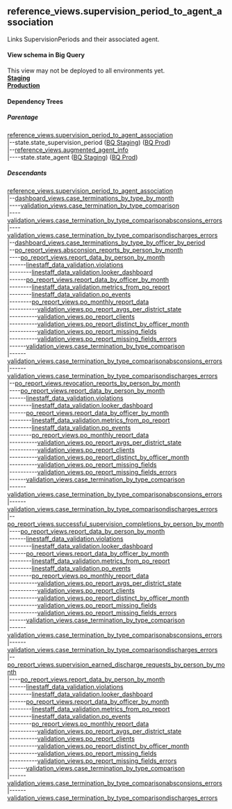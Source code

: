## reference_views.supervision_period_to_agent_association
Links SupervisionPeriods and their associated agent.

#### View schema in Big Query
This view may not be deployed to all environments yet.<br/>
[**Staging**](https://console.cloud.google.com/bigquery?pli=1&p=recidiviz-staging&page=table&project=recidiviz-staging&d=reference_views&t=supervision_period_to_agent_association)
<br/>
[**Production**](https://console.cloud.google.com/bigquery?pli=1&p=recidiviz-123&page=table&project=recidiviz-123&d=reference_views&t=supervision_period_to_agent_association)
<br/>

#### Dependency Trees

##### Parentage
[reference_views.supervision_period_to_agent_association](../reference_views/supervision_period_to_agent_association.md) <br/>
|--state.state_supervision_period ([BQ Staging](https://console.cloud.google.com/bigquery?pli=1&p=recidiviz-staging&page=table&project=recidiviz-staging&d=state&t=state_supervision_period)) ([BQ Prod](https://console.cloud.google.com/bigquery?pli=1&p=recidiviz-123&page=table&project=recidiviz-123&d=state&t=state_supervision_period)) <br/>
|--[reference_views.augmented_agent_info](../reference_views/augmented_agent_info.md) <br/>
|----state.state_agent ([BQ Staging](https://console.cloud.google.com/bigquery?pli=1&p=recidiviz-staging&page=table&project=recidiviz-staging&d=state&t=state_agent)) ([BQ Prod](https://console.cloud.google.com/bigquery?pli=1&p=recidiviz-123&page=table&project=recidiviz-123&d=state&t=state_agent)) <br/>


##### Descendants
[reference_views.supervision_period_to_agent_association](../reference_views/supervision_period_to_agent_association.md) <br/>
|--[dashboard_views.case_terminations_by_type_by_month](../dashboard_views/case_terminations_by_type_by_month.md) <br/>
|----[validation_views.case_termination_by_type_comparison](../validation_views/case_termination_by_type_comparison.md) <br/>
|----[validation_views.case_termination_by_type_comparisonabsconsions_errors](../validation_views/case_termination_by_type_comparisonabsconsions_errors.md) <br/>
|----[validation_views.case_termination_by_type_comparisondischarges_errors](../validation_views/case_termination_by_type_comparisondischarges_errors.md) <br/>
|--[dashboard_views.case_terminations_by_type_by_officer_by_period](../dashboard_views/case_terminations_by_type_by_officer_by_period.md) <br/>
|--[po_report_views.absconsion_reports_by_person_by_month](../po_report_views/absconsion_reports_by_person_by_month.md) <br/>
|----[po_report_views.report_data_by_person_by_month](../po_report_views/report_data_by_person_by_month.md) <br/>
|------[linestaff_data_validation.violations](../linestaff_data_validation/violations.md) <br/>
|--------[linestaff_data_validation.looker_dashboard](../linestaff_data_validation/looker_dashboard.md) <br/>
|------[po_report_views.report_data_by_officer_by_month](../po_report_views/report_data_by_officer_by_month.md) <br/>
|--------[linestaff_data_validation.metrics_from_po_report](../linestaff_data_validation/metrics_from_po_report.md) <br/>
|--------[linestaff_data_validation.po_events](../linestaff_data_validation/po_events.md) <br/>
|--------[po_report_views.po_monthly_report_data](../po_report_views/po_monthly_report_data.md) <br/>
|----------[validation_views.po_report_avgs_per_district_state](../validation_views/po_report_avgs_per_district_state.md) <br/>
|----------[validation_views.po_report_clients](../validation_views/po_report_clients.md) <br/>
|----------[validation_views.po_report_distinct_by_officer_month](../validation_views/po_report_distinct_by_officer_month.md) <br/>
|----------[validation_views.po_report_missing_fields](../validation_views/po_report_missing_fields.md) <br/>
|----------[validation_views.po_report_missing_fields_errors](../validation_views/po_report_missing_fields_errors.md) <br/>
|------[validation_views.case_termination_by_type_comparison](../validation_views/case_termination_by_type_comparison.md) <br/>
|------[validation_views.case_termination_by_type_comparisonabsconsions_errors](../validation_views/case_termination_by_type_comparisonabsconsions_errors.md) <br/>
|------[validation_views.case_termination_by_type_comparisondischarges_errors](../validation_views/case_termination_by_type_comparisondischarges_errors.md) <br/>
|--[po_report_views.revocation_reports_by_person_by_month](../po_report_views/revocation_reports_by_person_by_month.md) <br/>
|----[po_report_views.report_data_by_person_by_month](../po_report_views/report_data_by_person_by_month.md) <br/>
|------[linestaff_data_validation.violations](../linestaff_data_validation/violations.md) <br/>
|--------[linestaff_data_validation.looker_dashboard](../linestaff_data_validation/looker_dashboard.md) <br/>
|------[po_report_views.report_data_by_officer_by_month](../po_report_views/report_data_by_officer_by_month.md) <br/>
|--------[linestaff_data_validation.metrics_from_po_report](../linestaff_data_validation/metrics_from_po_report.md) <br/>
|--------[linestaff_data_validation.po_events](../linestaff_data_validation/po_events.md) <br/>
|--------[po_report_views.po_monthly_report_data](../po_report_views/po_monthly_report_data.md) <br/>
|----------[validation_views.po_report_avgs_per_district_state](../validation_views/po_report_avgs_per_district_state.md) <br/>
|----------[validation_views.po_report_clients](../validation_views/po_report_clients.md) <br/>
|----------[validation_views.po_report_distinct_by_officer_month](../validation_views/po_report_distinct_by_officer_month.md) <br/>
|----------[validation_views.po_report_missing_fields](../validation_views/po_report_missing_fields.md) <br/>
|----------[validation_views.po_report_missing_fields_errors](../validation_views/po_report_missing_fields_errors.md) <br/>
|------[validation_views.case_termination_by_type_comparison](../validation_views/case_termination_by_type_comparison.md) <br/>
|------[validation_views.case_termination_by_type_comparisonabsconsions_errors](../validation_views/case_termination_by_type_comparisonabsconsions_errors.md) <br/>
|------[validation_views.case_termination_by_type_comparisondischarges_errors](../validation_views/case_termination_by_type_comparisondischarges_errors.md) <br/>
|--[po_report_views.successful_supervision_completions_by_person_by_month](../po_report_views/successful_supervision_completions_by_person_by_month.md) <br/>
|----[po_report_views.report_data_by_person_by_month](../po_report_views/report_data_by_person_by_month.md) <br/>
|------[linestaff_data_validation.violations](../linestaff_data_validation/violations.md) <br/>
|--------[linestaff_data_validation.looker_dashboard](../linestaff_data_validation/looker_dashboard.md) <br/>
|------[po_report_views.report_data_by_officer_by_month](../po_report_views/report_data_by_officer_by_month.md) <br/>
|--------[linestaff_data_validation.metrics_from_po_report](../linestaff_data_validation/metrics_from_po_report.md) <br/>
|--------[linestaff_data_validation.po_events](../linestaff_data_validation/po_events.md) <br/>
|--------[po_report_views.po_monthly_report_data](../po_report_views/po_monthly_report_data.md) <br/>
|----------[validation_views.po_report_avgs_per_district_state](../validation_views/po_report_avgs_per_district_state.md) <br/>
|----------[validation_views.po_report_clients](../validation_views/po_report_clients.md) <br/>
|----------[validation_views.po_report_distinct_by_officer_month](../validation_views/po_report_distinct_by_officer_month.md) <br/>
|----------[validation_views.po_report_missing_fields](../validation_views/po_report_missing_fields.md) <br/>
|----------[validation_views.po_report_missing_fields_errors](../validation_views/po_report_missing_fields_errors.md) <br/>
|------[validation_views.case_termination_by_type_comparison](../validation_views/case_termination_by_type_comparison.md) <br/>
|------[validation_views.case_termination_by_type_comparisonabsconsions_errors](../validation_views/case_termination_by_type_comparisonabsconsions_errors.md) <br/>
|------[validation_views.case_termination_by_type_comparisondischarges_errors](../validation_views/case_termination_by_type_comparisondischarges_errors.md) <br/>
|--[po_report_views.supervision_earned_discharge_requests_by_person_by_month](../po_report_views/supervision_earned_discharge_requests_by_person_by_month.md) <br/>
|----[po_report_views.report_data_by_person_by_month](../po_report_views/report_data_by_person_by_month.md) <br/>
|------[linestaff_data_validation.violations](../linestaff_data_validation/violations.md) <br/>
|--------[linestaff_data_validation.looker_dashboard](../linestaff_data_validation/looker_dashboard.md) <br/>
|------[po_report_views.report_data_by_officer_by_month](../po_report_views/report_data_by_officer_by_month.md) <br/>
|--------[linestaff_data_validation.metrics_from_po_report](../linestaff_data_validation/metrics_from_po_report.md) <br/>
|--------[linestaff_data_validation.po_events](../linestaff_data_validation/po_events.md) <br/>
|--------[po_report_views.po_monthly_report_data](../po_report_views/po_monthly_report_data.md) <br/>
|----------[validation_views.po_report_avgs_per_district_state](../validation_views/po_report_avgs_per_district_state.md) <br/>
|----------[validation_views.po_report_clients](../validation_views/po_report_clients.md) <br/>
|----------[validation_views.po_report_distinct_by_officer_month](../validation_views/po_report_distinct_by_officer_month.md) <br/>
|----------[validation_views.po_report_missing_fields](../validation_views/po_report_missing_fields.md) <br/>
|----------[validation_views.po_report_missing_fields_errors](../validation_views/po_report_missing_fields_errors.md) <br/>
|------[validation_views.case_termination_by_type_comparison](../validation_views/case_termination_by_type_comparison.md) <br/>
|------[validation_views.case_termination_by_type_comparisonabsconsions_errors](../validation_views/case_termination_by_type_comparisonabsconsions_errors.md) <br/>
|------[validation_views.case_termination_by_type_comparisondischarges_errors](../validation_views/case_termination_by_type_comparisondischarges_errors.md) <br/>

